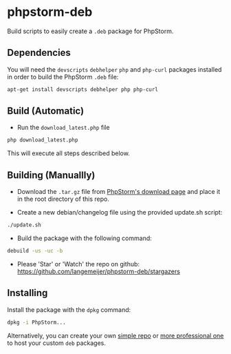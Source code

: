 phpstorm-deb
=============

Build scripts to easily create a `.deb` package for PhpStorm.


Dependencies
------------

You will need the `devscripts` `debhelper` `php` and `php-curl` packages installed in order to build the PhpStorm `.deb` file:

```sh
apt-get install devscripts debhelper php php-curl
```

Build (Automatic)
----------------
* Run the `download_latest.php` file
```sh
php download_latest.php
```

This will execute all steps described below.


Building (Manuallly)
--------------------

* Download the `.tar.gz` file from [PhpStorm's download page](https://www.jetbrains.com/phpstorm/download/index.html) and place it in the root directory of this repo.

* Create a new debian/changelog file using the provided update.sh script:
```sh
./update.sh
```

* Build the package with the following command:

```sh
debuild -us -uc -b
```

* Please 'Star' or 'Watch' the repo on github: https://github.com/langemeijer/phpstorm-deb/stargazers

Installing
----------

Install the package with the `dpkg` command:

```sh
dpkg -i PhpStorm...
```

Alternatively, you can create your own [simple repo](https://wiki.debian.org/DebianRepository/HowTo/TrivialRepository) or 
[more professional one](https://wiki.debian.org/SettingUpSignedAptRepositoryWithReprepro) to host your custom `deb` packages.

